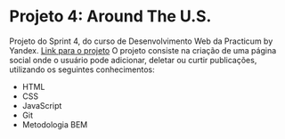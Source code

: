 # Projeto 4: Around The U.S.

Projeto do Sprint 4, do curso de Desenvolvimento Web da Practicum by Yandex.
[Link para o projeto](https://arthurfms.github.io/web_project_4)
O projeto consiste na criação de uma página social onde o usuário pode adicionar, deletar ou curtir publicações, utilizando os seguintes conhecimentos:

- HTML
- CSS
- JavaScript
- Git
- Metodologia BEM
